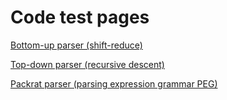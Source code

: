 # Code test pages

[Bottom-up parser (shift-reduce)](https://luisespino.github.io/compilers/peggy/01_differences/shift_reduce.html)

[Top-down parser (recursive descent)](https://luisespino.github.io/compilers/peggy/01_differences/recursive.html)

[Packrat parser (parsing expression grammar PEG)](https://luisespino.github.io/compilers/peggy/02_calc/calc.html)
